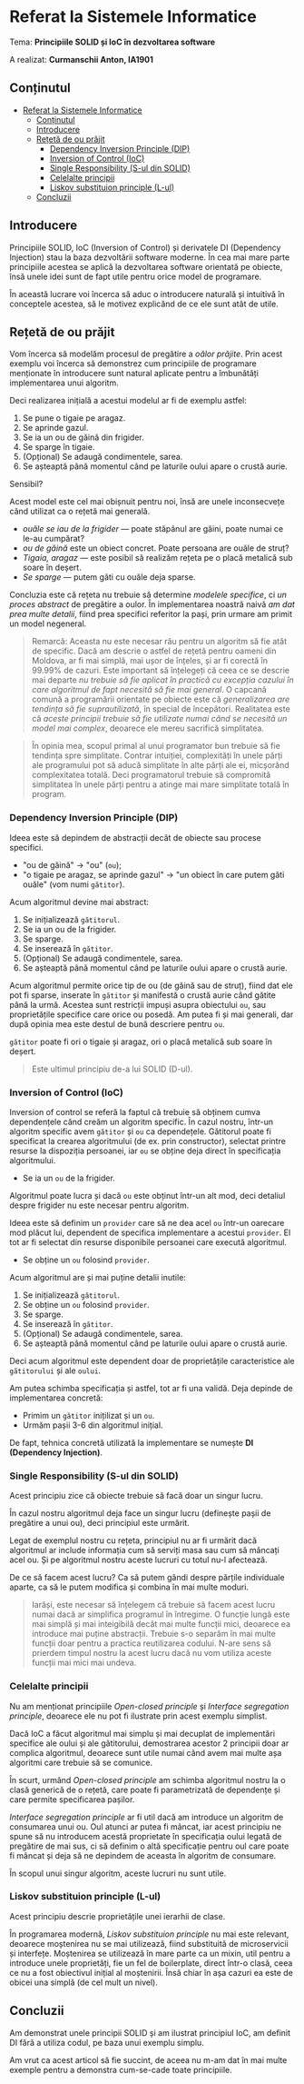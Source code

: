 # Referat la Sistemele Informatice

Tema: **Principiile SOLID și IoC în dezvoltarea software**

A realizat: **Curmanschii Anton, IA1901**


## Conținutul

- [Referat la Sistemele Informatice](#referat-la-sistemele-informatice)
	- [Conținutul](#conținutul)
	- [Introducere](#introducere)
	- [Rețetă de ou prăjit](#rețetă-de-ou-prăjit)
		- [Dependency Inversion Principle (DIP)](#dependency-inversion-principle-dip)
		- [Inversion of Control (IoC)](#inversion-of-control-ioc)
		- [Single Responsibility (S-ul din SOLID)](#single-responsibility-s-ul-din-solid)
		- [Celelalte principii](#celelalte-principii)
		- [Liskov substituion principle (L-ul)](#liskov-substituion-principle-l-ul)
	- [Concluzii](#concluzii)


## Introducere

Principiile SOLID, IoC (Inversion of Control) și derivatele DI (Dependency Injection) stau la baza dezvoltării software moderne.
În cea mai mare parte principiile acestea se aplică la dezvoltarea software orientată pe obiecte, însă unele idei sunt de fapt utile pentru orice model de programare.

În această lucrare voi încerca să aduc o introducere naturală și intuitivă în conceptele acestea, să le motivez explicând de ce ele sunt atât de utile.


## Rețetă de ou prăjit

Vom încerca să modelăm procesul de pregătire a *oălor prăjite*. 
Prin acest exemplu voi încerca să demonstrez cum principiile de programare menționate în introducere sunt natural aplicate pentru a îmbunătăți implementarea unui algoritm.

Deci realizarea inițială a acestui modelul ar fi de exemplu astfel:
1. Se pune o tigaie pe aragaz.
2. Se aprinde gazul.
3. Se ia un ou de găină din frigider.
4. Se sparge în tigaie.
5. (Opțional) Se adaugă condimentele, sarea.
6. Se așteaptă până momentul când pe laturile oului apare o crustă aurie.  

Sensibil?

Acest model este cel mai obișnuit pentru noi, însă are unele inconsecvețe când utilizat ca o rețetă mai generală.

- *ouăle se iau de la frigider* — poate stăpânul are găini, poate numai ce le-au cumpărat?  
- *ou de găină* este un obiect concret. Poate persoana are ouăle de struț?
- *Tigaia, aragaz* — este posibil să realizăm rețeta pe o placă metalică sub soare în deșert.
- *Se sparge* — putem găti cu ouăle deja sparse.

Concluzia este că rețeta nu trebuie să determine *modelele specifice*, ci *un proces abstract* de pregătire a oulor.
În implementarea noastră naivă *am dat prea multe detalii*, fiind prea specifici referitor la pași, prin urmare am primit un model negeneral.  

> Remarcă: Aceasta nu este necesar rău pentru un algoritm să fie atât de specific. 
> Dacă am descrie o astfel de rețetă pentru oameni din Moldova, ar fi mai simplă, mai ușor de înțeles, și ar fi corectă în 99.99% de cazuri.
> Este important să înțelegeți că ceea ce se descrie mai departe *nu trebuie să fie aplicat în practică cu excepția cazului în care algoritmul de fapt necesită să fie mai general*.
> O capcană comună a programării orientate pe obiecte este că *generalizarea are tendința să fie suprautilizată*, în special de începători.
> Realitatea este că *aceste principii trebuie să fie utilizate numai când se necesită un model mai complex*, deoarece ele mereu sacrifică simplitatea.

> În opinia mea, scopul primal al unui programator bun trebuie să fie tendința spre simplitate.
> Contrar intuiției, complexități în unele părți ale programului pot să aducă simplitate în alte părți ale ei, micșorând complexitatea totală.
> Deci programatorul trebuie să compromită simplitatea în unele părți pentru a atinge mai mare simplitate totală în program.


### Dependency Inversion Principle (DIP)

Ideea este să depindem de abstracții decât de obiecte sau procese specifici.

- "ou de găină" -> "ou" (`ou`);
- "o tigaie pe aragaz, se aprinde gazul" -> "un obiect în care putem găti ouăle" (vom numi `gătitor`).

Acum algoritmul devine mai abstract:
1. Se inițializează `gătitorul`.
2. Se ia un ou de la frigider.
3. Se sparge.
4. Se inserează în `gătitor`.
5. (Opțional) Se adaugă condimentele, sarea.
6. Se așteaptă până momentul când pe laturile oului apare o crustă aurie.

Acum algoritmul permite orice tip de ou (de găină sau de struț), fiind dat ele pot fi sparse, inserate în `gătitor` și manifestă o crustă aurie când gătite până la urmă. 
Acestea sunt restricții impuși asupra obiectului `ou`, sau proprietățile specifice care orice ou posedă.
Am putea fi și mai generali, dar după opinia mea este destul de bună descriere pentru `ou`.

`gătitor` poate fi ori o tigaie și aragaz, ori o placă metalică sub soare în deșert.

> Este ultimul principiu de-a lui SOLID (D-ul).


### Inversion of Control (IoC)

Inversion of control se referă la faptul că trebuie să obținem cumva dependențele când creăm un algoritm specific.
În cazul nostru, într-un algoritm specific avem `gătitor` și `ou` ca dependețele.
Gătitorul poate fi specificat la crearea algoritmului (de ex. prin constructor), selectat printre resurse la dispoziția persoanei, iar `ou` se obține deja direct în specificația algoritmului.

- Se ia un `ou` de la frigider.

Algoritmul poate lucra și dacă `ou` este obținut într-un alt mod, deci detaliul despre frigider nu este necesar pentru algoritm.

Ideea este să definim un `provider` care să ne dea acel `ou` într-un oarecare mod plăcut lui, dependent de specifica implementare a acestui `provider`. El tot ar fi selectat din resurse disponibile persoanei care execută algoritmul.

- Se obține un `ou` folosind `provider`.

Acum algoritmul are și mai puține detalii inutile:
1. Se inițializează `gătitorul`.
2. Se obține un `ou` folosind `provider`.
3. Se sparge.
4. Se inserează în `gătitor`.
5. (Opțional) Se adaugă condimentele, sarea.
6. Se așteaptă până momentul când pe laturile oului apare o crustă aurie.

Deci acum algoritmul este dependent doar de proprietățile caracteristice ale `gătitorului` și ale `oului`.

Am putea schimba specificația și astfel, tot ar fi una validă. Deja depinde de implementarea concretă:

- Primim un `gătitor` inițilizat și un `ou`.
- Urmăm pașii 3-6 din algoritmul inițial. 

De fapt, tehnica concretă utilizată la implementare se numește **DI (Dependency Injection)**. 


### Single Responsibility (S-ul din SOLID)

Acest principiu zice că obiecte trebuie să facă doar un singur lucru.

În cazul nostru algoritmul deja face un singur lucru (definește pașii de pregătire a unui ou), deci principiul este urmărit.

Legat de exemplul nostru cu rețeta, principiul nu ar fi urmărit dacă algoritmul ar include informația cum să serviți masa sau cum să mâncați acel ou. Și pe algoritmul nostru aceste lucruri cu totul nu-l afectează.

De ce să facem acest lucru? Ca să putem gândi despre părțile individuale aparte, ca să le putem modifica și combina în mai multe moduri.

> Iarăși, este necesar să înțelegem că trebuie să facem acest lucru numai dacă ar simplifica programul în întregime.
> O funcție lungă este mai simplă și mai inteigibilă decât mai multe funcții mici, deoarece ea introduce mai puține abstracții.
> Trebuie s-o separăm în mai multe funcții doar pentru a practica reutilizarea codului.
> N-are sens să prierdem timpul nostru la acest lucru dacă nu vom utiliza aceste funcții mai mici mai undeva.


### Celelalte principii

Nu am menționat principiile *Open-closed principle* și *Interface segregation principle*, deoarece ele nu pot fi ilustrate prin acest exemplu simplist.

Dacă IoC a făcut algoritmul mai simplu și mai decuplat de implementări specifice ale oului și ale gătitorului, demostrarea acestor 2 principii doar ar complica algoritmul, deoarece sunt utile numai când avem mai multe așa algoritmi care trebuie să se comunice.

În scurt, urmând *Open-closed principle* am schimba algoritmul nostru la o clasă generică de o rețetă, care poate fi parametrizată de dependențe și care permite specificarea pașilor.

*Interface segregation principle* ar fi util dacă am introduce un algoritm de consumarea unui ou. 
Oul atunci ar putea fi mâncat, iar acest principiu ne spune să nu introducem acestă proprietate în specificația oului legată de pregătire de mai sus,
ci să definim o altă specificație pentru oul care poate fi mâncat și deja să ne depindem de aceasta în algoritm de consumare.  

În scopul unui singur algoritm, aceste lucruri nu sunt utile.


### Liskov substituion principle (L-ul)

Acest principiu descrie proprietățile unei ierarhii de clase.

În programarea modernă, *Liskov substituion principle* nu mai este relevant, deoarece moștenirea nu se mai utilizează, fiind substituită de microservicii și interfețe. 
Moștenirea se utilizează în mare parte ca un mixin, util pentru a introduce unele proprietăți, fie un fel de boilerplate, direct într-o clasă, ceea ce nu a fost obiectivul inițial al moștenirii.
Însă chiar în așa cazuri ea este de obicei una simplă (de cel mult un nivel).


## Concluzii

Am demonstrat unele principii SOLID și am ilustrat principiul IoC, am definit DI fără a utiliza codul, pe baza unui exemplu simplu.

Am vrut ca acest articol să fie succint, de aceea nu m-am dat în mai multe exemple pentru a demonstra cum-se-cade toate principiile.
